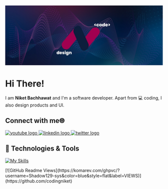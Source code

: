 <!-- GitHub Profile README -->

[![Header](https://raw.githubusercontent.com/codingniket/codingniket/main/header.png.jpeg)](https://github.com/codingniket)

# Hi There! 

I am **Niket Bachhawat** and I'm a software developer. Apart from 💻 coding, I also design products and UI.

## Connect with me🌐
<div align="left">
  <a href="https://www.youtube.com/channel/UCDbOWRCjgl5TK67Nig9de6Q" target="_blank">
    <img src="https://img.shields.io/static/v1?message=Youtube&logo=youtube&label=&color=FF0000&logoColor=white&labelColor=&style=for-the-badge" height="35" alt="youtube logo"  />
  </a>
  <a href="niketbachhawat7@gmail.com" target="_blank">
  <a href="https://www.linkedin.com/in/niket-bachhawat-2257a6200/" target="_blank">
    <img src="https://img.shields.io/static/v1?message=LinkedIn&logo=linkedin&label=&color=0077B5&logoColor=white&labelColor=&style=for-the-badge" height="35" alt="linkedin logo"  />
  </a>
  <a href="https://twitter.com/yebobby11" target="_blank">
    <img src="https://img.shields.io/static/v1?message=Twitter&logo=twitter&label=&color=1DA1F2&logoColor=white&labelColor=&style=for-the-badge" height="35" alt="twitter logo"  />
  </a>
</div>

## 🔧 Technologies & Tools
[![My Skills](https://skillicons.dev/icons?i=js,html,css,java,c,react,nextjs,tailwindcss,mongodb,python,vscode,vercel,prisma,photoshop,replit)](https://skillicons.dev)

<div align=left> 
[![GitHub Readme Views](https://komarev.com/ghpvc/?username=Shadow129-sys&color=blue&style=flat&label=VIEWS)](https://github.com/codingniket)
</div>
